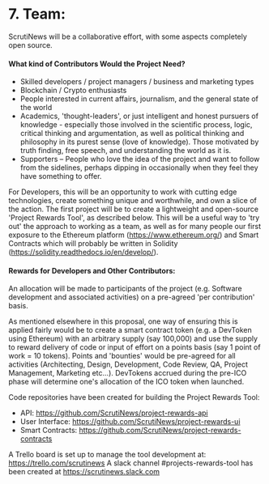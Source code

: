 # 7. Team:

ScrutiNews will be a collaborative effort, with some aspects completely open source.

#### What kind of Contributors Would the Project Need? 
* Skilled developers / project managers / business and marketing types 
* Blockchain / Crypto enthusiasts 
* People interested in current affairs, journalism, and the general state of the world 
* Academics, 'thought-leaders', or just intelligent and honest pursuers of knowledge - especially those involved in the scientific process, logic, critical thinking and argumentation, as well as political thinking and philosophy in its purest sense (love of knowledge). Those motivated by truth finding, free speech, and understanding the world as it is.
* Supporters – People who love the idea of the project and want to follow from the sidelines, perhaps dipping in occasionally when they feel they have something to offer.

For Developers, this will be an opportunity to work with cutting edge technologies, create something unique and worthwhile, and own a slice of the action. The first project will be to create a lightweight and open-source 'Project Rewards Tool', as described below. This will be a useful way to 'try out' the approach to working as a team, as well as for many people our first exposure to the Ethereum platform (https://www.ethereum.org/) and Smart Contracts which will probably be written in Solidity (https://solidity.readthedocs.io/en/develop/).

#### Rewards for Developers and Other Contributors: 
An allocation will be made to participants of the project (e.g. Software development and associated activities) on a pre-agreed 'per contribution' basis.

As mentioned elsewhere in this proposal, one way of ensuring this is applied fairly would be to create a smart contract token (e.g. a DevToken using Ethereum) with an arbitrary supply (say 100,000) and use the supply to reward delivery of code or input of effort on a points basis (say 1 point of work = 10 tokens). Points and 'bounties' would be pre-agreed for all activities (Architecting, Design, Development, Code Review, QA, Project Management, Marketing etc...). DevTokens accrued during the pre-ICO phase will determine one's allocation of the ICO token when launched.

Code repositories have been created for building the Project Rewards Tool:
* API: https://github.com/ScrutiNews/project-rewards-api
* User Interface: https://github.com/ScrutiNews/project-rewards-ui
* Smart Contracts: https://github.com/ScrutiNews/project-rewards-contracts

A Trello board is set up to manage the tool development at: https://trello.com/scrutinews 
A slack channel #projects-rewards-tool has been created at https://scrutinews.slack.com
